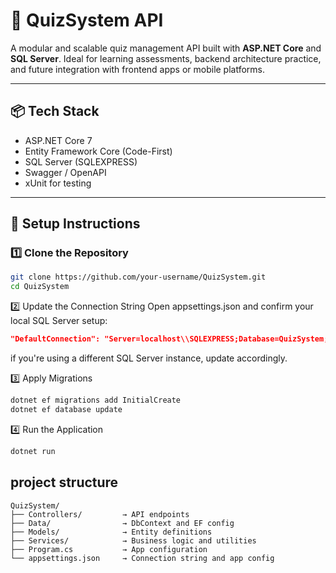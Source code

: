 # 🧠 QuizSystem API

A modular and scalable quiz management API built with **ASP.NET Core** and **SQL Server**. Ideal for learning assessments, backend architecture practice, and future integration with frontend apps or mobile platforms.

---

## 📦 Tech Stack

- ASP.NET Core 7
- Entity Framework Core (Code-First)
- SQL Server (SQLEXPRESS)
- Swagger / OpenAPI
- xUnit for testing

---

## 🚀 Setup Instructions

### 1️⃣ Clone the Repository
```bash
git clone https://github.com/your-username/QuizSystem.git
cd QuizSystem
```

2️⃣ Update the Connection String
Open appsettings.json and confirm your local SQL Server setup:
```json
"DefaultConnection": "Server=localhost\\SQLEXPRESS;Database=QuizSystem;Trusted_Connection=True;MultipleActiveResultSets=true;TrustServerCertificate=True"
```
if you're using a different SQL Server instance, update accordingly.

3️⃣ Apply Migrations
```bash
dotnet ef migrations add InitialCreate
dotnet ef database update
```
4️⃣ Run the Application
```bash
dotnet run
```
## project structure
```plaintext
QuizSystem/
├── Controllers/         → API endpoints
├── Data/                → DbContext and EF config
├── Models/              → Entity definitions
├── Services/            → Business logic and utilities
├── Program.cs           → App configuration
└── appsettings.json     → Connection string and app config
```




